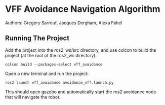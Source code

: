 # VFF Avoidance Navigation Algorithm

Authors:
Gregory Sarrouf,
Jacques Dergham,
Alexa Fahel

## Running The Project
Add the project into the ros2_ws/src directory, and use colcon to
build the project (at the root of the ros2_ws directory):
```
colcon build --packages-select vff_avoidance
```

Open a new terminal and run the project:
```
ros2 launch vff_avoidance avoidance_vff.launch.py
```

This should open gazebo and automatically start the ros2 avoidance node
that will navigate the robot.
